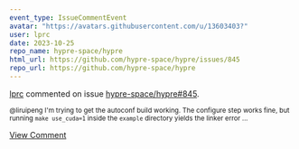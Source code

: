 ```yaml
---
event_type: IssueCommentEvent
avatar: "https://avatars.githubusercontent.com/u/13603403?"
user: lprc
date: 2023-10-25
repo_name: hypre-space/hypre
html_url: https://github.com/hypre-space/hypre/issues/845
repo_url: https://github.com/hypre-space/hypre
---
```


<a href='https://github.com/lprc' target='_blank'>lprc</a> commented on issue <a href='https://github.com/hypre-space/hypre/issues/845' target='_blank'>hypre-space/hypre#845</a>.

<small>@liruipeng I'm trying to get the autoconf build working. The configure step works fine, but running `make use_cuda=1` inside the `example` directory yields the linker error ...</small>

<a href='https://github.com/hypre-space/hypre/issues/845' target='_blank'>View Comment</a>